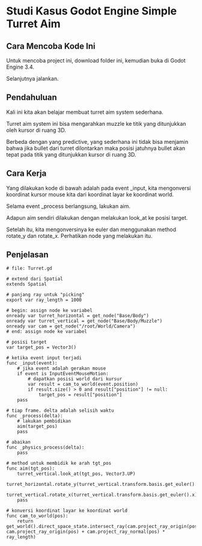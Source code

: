 # Studi Kasus Godot Engine Simple Turret Aim

## Cara Mencoba Kode Ini

Untuk mencoba project ini, download folder ini, kemudian buka di Godot Engine 3.4.

Selanjutnya jalankan.

## Pendahuluan

Kali ini kita akan belajar membuat turret aim system sederhana.

Turret aim system ini bisa mengarahkan muzzle ke titik yang ditunjukkan oleh kursor di ruang 3D.

Berbeda dengan yang predictive, yang sederhana ini tidak bisa menjamin bahwa jika bullet dari turret dilontarkan maka posisi jatuhnya bullet akan tepat pada titik yang ditunjukkan kursor di ruang 3D.

## Cara Kerja

Yang dilakukan kode di bawah adalah pada event _input, kita mengonversi koordinat kursor mouse kita dari koordinat layar ke koordinat world.

Selama event _process berlangsung, lakukan aim.

Adapun aim sendiri dilakukan dengan melakukan look_at ke posisi target.

Setelah itu, kita mengonversinya ke euler dan menggunakan method rotate_y dan rotate_x. Perhatikan node yang melakukan itu.

## Penjelasan

```
# file: Turret.gd

# extend dari Spatial
extends Spatial

# panjang ray untuk "picking"
export var ray_length = 1000

# begin: assign node ke variabel
onready var turret_horizontal = get_node("Base/Body")
onready var turret_vertical = get_node("Base/Body/Muzzle")
onready var cam = get_node("/root/World/Camera")
# end: assign node ke variabel

# posisi target
var target_pos = Vector3()

# ketika event input terjadi
func _input(event):
    # jika event adalah gerakan mouse
    if event is InputEventMouseMotion:
        # dapatkan posisi world dari kursur
        var result = cam_to_world(event.position)
        if result.size() > 0 and result["position"] != null:
            target_pos = result["position"]
    pass

# tiap frame. delta adalah selisih waktu
func _process(delta):
    # lakukan pembidikan
    aim(target_pos)
    pass

# abaikan
func _physics_process(delta):
    pass

# method untuk membidik ke arah tgt_pos
func aim(tgt_pos):
    turret_vertical.look_at(tgt_pos, Vector3.UP)
    turret_horizontal.rotate_y(turret_vertical.transform.basis.get_euler().y)
    turret_vertical.rotate_x(turret_vertical.transform.basis.get_euler().x)
    pass

# konversi koordinat layar ke koordinat world
func cam_to_world(pos):
    return get_world().direct_space_state.intersect_ray(cam.project_ray_origin(pos), cam.project_ray_origin(pos) + cam.project_ray_normal(pos) * ray_length)
```

# 
